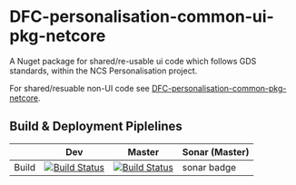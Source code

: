 # DFC-personalisation-common-ui-pkg-netcore

A Nuget package for shared/re-usable ui code which follows GDS standards, within the NCS Personalisation project.

For shared/resuable non-UI code see [DFC-personalisation-common-pkg-netcore](DFC-personalisation-common-pkg-netcore).

## Build & Deployment Piplelines

| | Dev | Master | Sonar (Master)
--- | --- | --- | ---
Build | [![Build Status](https://sfa-gov-uk.visualstudio.com/Digital%20First%20Careers/_apis/build/status/Personalisation/dfc-personalisation-common-ui-pkg-netcore?branchName=dev)](https://sfa-gov-uk.visualstudio.com/Digital%20First%20Careers/_build/latest?definitionId=1926&branchName=dev) | [![Build Status](https://sfa-gov-uk.visualstudio.com/Digital%20First%20Careers/_apis/build/status/Personalisation/dfc-personalisation-common-ui-pkg-netcore?branchName=master)](https://sfa-gov-uk.visualstudio.com/Digital%20First%20Careers/_build/latest?definitionId=1926&branchName=master) | sonar badge
